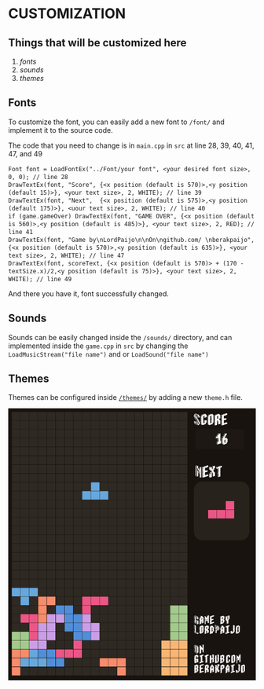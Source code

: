 # CUSTOMIZATION

## Things that will be customized here
1. *fonts*
2. *sounds*
3. *themes*

## Fonts
To customize the font, you can easily add a new font to `/font/` and implement it to the source code.

The code that you need to change is in `main.cpp` in `src` at line 28, 39, 40, 41, 47, and 49
```code
Font font = LoadFontEx("../Font/your font", <your desired font size>, 0, 0); // line 28
DrawTextEx(font, "Score", {<x position (default is 570)>,<y position (default 15)>}, <your text size>, 2, WHITE); // line 39
DrawTextEx(font, "Next",  {<x position (default is 575)>,<y position (default 175)>}, <uour text size>, 2, WHITE); // line 40
if (game.gameOver) DrawTextEx(font, "GAME OVER", {<x position (default is 560)>,<y position (default is 485)>}, <your text size>, 2, RED); // line 41
DrawTextEx(font, "Game by\nLordPaijo\n\nOn\ngithub.com/ \nberakpaijo",  {<x position (default is 570)>,<y position (default is 635)>}, <your text size>, 2, WHITE); // line 47
DrawTextEx(font, scoreText, {<x position (default is 570)> + (170 - textSize.x)/2,<y position (default is 75)>}, <your text size>, 2, WHITE); // line 49
```
And there you have it, font successfully changed.

## Sounds
Sounds can be easily changed inside the `/sounds/` directory, and can implemented inside the `game.cpp` in `src` by changing the `LoadMusicStream("file name")` and or `LoadSound("file name")`

## Themes
Themes can be configured inside [`/themes/`](https://github.com/berakpaijo/Raylib-Tetris-pp/tree/main/themes) by adding a new `theme.h` file.

![The current theme that is used by default is [catppuccin-frappe by catppuccin](https://github.com/catppuccin/catppuccin)](https://github.com/berakpaijo/Raylib-Tetris-pp/blob/main/thumbnails/Screenshot%20from%202024-08-10%2013-53-48.png)
